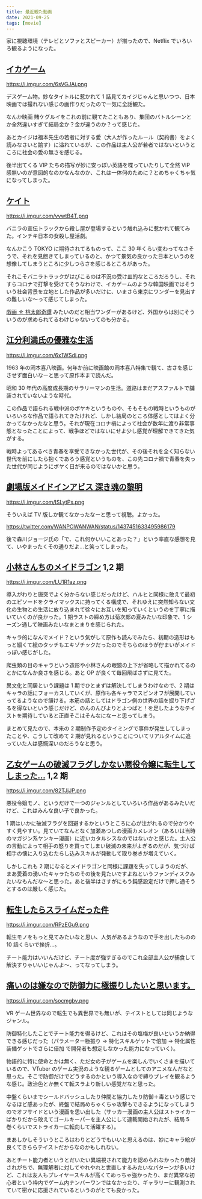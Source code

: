 ```yaml
---
title: 最近観た動画
date: 2021-09-25
tags: [movie]
---
```


家に視聴環境（テレビとソファとスピーカー）が揃ったので、Netflix でいろいろ観るようになった。

## [イカゲーム](https://www.netflix.com/title/81040344)

https://i.imgur.com/6sVGJAi.png

デスゲーム物。妙なタイトルに惹かれて 1 話見てカイジじゃんと思いつつ、日本映画では撮れない感じの画作りだったので一気に全話観た。

なんか映画 賭ケグルイをこれの前に観てたこともあり、集団のバトルシーンとか全然違いすぎて結局金か？金が違うのか？って感じた。

あとカイジは福本先生の若者に対する愛（大人が作ったルール（契約書）をよく読みなさいと諭す）に溢れているが、この作品は主人公が若者ではないというところに社会の愛の無さを感じる。

後半出てくる VIP たちの描写が妙に安っぽい英語を喋っていたりして全然 VIP 感無いのが意図的なのかなんなのか、これは一体何のために？とめちゃくちゃ気になってしまった。

## [ケイト](https://www.netflix.com/title/80216200)

https://i.imgur.com/vvwtB4T.png

バニラの宣伝トラックから殺し屋が登場するという触れ込みに惹かれて観てみた。インチキ日本の女殺し屋活劇。

なんかこう TOKYO に期待されてるものって、ここ 30 年くらい変わってなさそうで、それを見飽きてしまっているのと、かつて景気の良かった日本というのを想像してしまうところに少しつらさを感じるところがあった。

それこそバニラトラックがはびこるのは不況の受け皿的なところだろうし、それすらコロナで打撃を受けてそうなわけで、イカゲームのような韓国映画ではそういう社会背景を立地とした作品が多いだけに、いまさら東京にワンダーを見出すの難しいな～って感じてしまった。

[戯画 ☆ 桃太郎奇譚](https://twitter.com/i/events/784735071991320577) みたいのだと相当ワンダーがあるけど、外国からは別にそういうのが求められてるわけじゃないってのも分かる。

## [江分利満氏の優雅な生活](https://www.netflix.com/title/81422557)

https://i.imgur.com/6x1WSdi.png

1963 年の岡本喜八映画。何年か前に映画館の岡本喜八特集で観て、古さを感じさせず面白いなーと思って原作本まで読んだ。

昭和 30 年代の高度成長期のサラリーマンの生活。道路はまだアスファルトで舗装されていないような時代。

この作品で語られる戦中派のボヤキというものや、そもそもの戦時というものがいろいろな作品で語られてきたけれど、しかし結局のところ体感としてはよく分かってなかったなと思う。それが現在コロナ禍によって社会が数年に渡り非常事態となったことによって、戦争ほどではないにせよ少し感覚が理解できてきた気がする。

戦時よってあるべき青春を享受できなかった世代が、その後それを全く知らない世代を前にしたら抱くであろう感覚というものを、この先コロナ禍で青春を失った世代が同じようにボヤく日が来るのではないかと思う。

## [劇場版メイドインアビス 深き魂の黎明](https://www.netflix.com/title/81482747)

https://i.imgur.com/ISLytPs.png

そういえば TV 版しか観てなかったなーと思って視聴。よかった。

https://twitter.com/WANPOWANWAN/status/1437451633495986179

後で森川ジョージ氏の「で、これ何かいいことあった？」という率直な感想を見て、いやまったくその通りだよ…と笑ってしまった。

## [小林さんちのメイドラゴン](https://www.netflix.com/title/80186349) 1,2 期

https://i.imgur.com/LU1R1az.png

導入がわりと唐突でよく分からない感じだったけど、ハルヒと同様に敢えて最初のエピソードをクライマックスに持ってくる構成で、それゆえに突然知らない文化の生物との生活に放り込まれて徐々にお互いを知っていくというのを丁寧に描いていくのが良かった。1 期ラストの締め方は菊次郎の夏みたいな印象で、1 シーズン通して映画みたいなまとまりを感じられた。

キャラ的になんでメイド？という気がして原作も読んでみたら、初期の造形はもっと細くて絵のタッチもエキゾチックだったのでそちらのほうが佇まいがメイドっぽい感じがした。

爬虫類の目のキャラという造形や小林さんの眼鏡の上下が省略して描かれてるのとかになんか良さを感じる。あと OP が良くて毎回飛ばさずに見てた。

異文化と同居という課題は 1 期でひとまずは解決してしまうわけなので、2 期はキャラの話にフォーカスしていくが、原作も各キャラでスピンオフが展開していってるようなので頷ける。本筋の話としてはドラゴン側の世界の話を掘り下げざるを得ないという感じだけど、のんのんびよりとよつばと！を足したようなテイストを期待していると正直そこはそんなになーと思ってしまう。

まとめて見たので、本来の 2 期制作予定のタイミングで事件が発生してしまったことや、こうして改めて 2 期が見れるということについてリアルタイムに追っていた人は感慨深いのだろうなと思う。

## [乙女ゲームの破滅フラグしかない悪役令嬢に転生してしまった...](https://www.netflix.com/title/81245851) 1,2 期

https://i.imgur.com/82TJjJP.png

悪役令嬢モノ、というだけで一つのジャンルとしていろいろ作品があるみたいだけど、これはみんな良い子で良かった。

1 期はいかに破滅フラグを回避するかというところに心が注がれるので分かりやすく見やすい。見ていてなんとなく加瀬あつしの漫画カメレオン（あるいは当時のマガジン系ヤンキー漫画）に近いカタルシスなのではないかと感じた。主人公の言動によって相手の怒りを買ってしまい破滅の未来がよぎるのだが、気づけば相手の懐に入り込むたらし込みスキルが発動して取り巻きが増えていく。

しかしこれも 2 期になるとメイドラゴンと同様に課題を失ってしまうのだが、まあ愛着の湧いたキャラたちのその後を見たいですよねというファンディスクみたいなもんだな～と思った。あと後半はさすがにもう鈍感設定だけで押し通そうとするのは厳しく感じた。

## [転生したらスライムだった件](https://www.netflix.com/title/81028712)

https://i.imgur.com/RPzEGu9.png

転生モノをもっと見てみたいなと思い、人気があるようなので手を出したものの 10 話くらいで挫折…。

チート能力はいいんだけど、チート度が強すぎるのでこれ全部主人公が捕食して解決すりゃいいじゃんよ～、ってなってしまう。

## [痛いのは嫌なので防御力に極振りしたいと思います。](https://www.netflix.com/title/81234296)

https://i.imgur.com/socmgbv.png

VR ゲーム世界なので転生でも異世界でも無いが、テイストとしては同じようなジャンル。

防御特化したことでチート能力を得るけど、これはその塩梅が良いというか納得できる感じだった（パラメーター極振り → 特化スキルゲットで倍加 → 特化属性装備ゲットでさらに倍加 で開発者も想定しなかった能力になっていく）。

物語的に特に使命とかは無く、ただ女の子がゲームを楽しんでいくさまを描いているので、VTuber のゲーム実況のような観るゲームとしてのアニメなんだなと思った。そこで防御だけでどうするのかという導入なので縛りプレイを観るような感じ。政治色とか無くて転スラより新しい感覚だなと思った。

中盤くらいまでシールドバッシュしたり仲間と協力したり防御＋毒という感じでなるほど感あったが、終盤で結局めちゃくちゃ攻撃もできるようになってしまうのでオフサイドという漫画を思い出した（サッカー漫画の主人公はストライカーばかりだから敢えてゴールキーパーを主人公にして連載開始されたが、結局 5 巻くらいでストライカーに転向して活躍する）。

まあしかしそういうところはわりとどうでもいいと思えるのは、妙にキャラ絵が良くてきららテイストだからなのかもしれない。

あとチート能力者というとだいたい異端視されて能力を認められなかったり敵対されがちで、無理解者に対してやれやれと世直しするみたいなパターンが多いけど、これは友人もプレイヤースキルが高くてめっちゃ強かったり、まだ異常な初心者という枠内でゲーム内ナンバーワンではなかったり、ギャラリーに観測されていて密かに応援されているというのがとても良かった。
